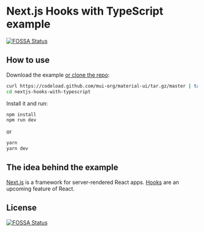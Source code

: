 # Next.js Hooks with TypeScript example
[![FOSSA Status](https://app.fossa.io/api/projects/git%2Bgithub.com%2Fbudgidiere%2FJourney-Project.svg?type=shield)](https://app.fossa.io/projects/git%2Bgithub.com%2Fbudgidiere%2FJourney-Project?ref=badge_shield)


## How to use

Download the example [or clone the repo](https://github.com/mui-org/material-ui):

```sh
curl https://codeload.github.com/mui-org/material-ui/tar.gz/master | tar -xz --strip=2  material-ui-master/examples/nextjs-hooks-with-typescript
cd nextjs-hooks-with-typescript
```

Install it and run:

```sh
npm install
npm run dev
```

or

```sh
yarn
yarn dev
```

## The idea behind the example

[Next.js](https://github.com/zeit/next.js) is a framework for server-rendered React apps.
[Hooks](https://reactjs.org/docs/hooks-state.html) are an upcoming feature of React.


## License
[![FOSSA Status](https://app.fossa.io/api/projects/git%2Bgithub.com%2Fbudgidiere%2FJourney-Project.svg?type=large)](https://app.fossa.io/projects/git%2Bgithub.com%2Fbudgidiere%2FJourney-Project?ref=badge_large)